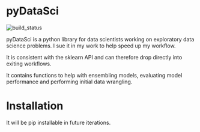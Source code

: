 # pyDataSci
![build_status](https://travis-ci.org/FChmiel/pyCompete.svg?branch=master)

pyDataSci is a python library for data scientists working on exploratory data science problems. I sue it in my work to help speed up my workflow.

It is consistent with the sklearn API and can therefore drop directly into exiting workflows.

It contains functions to help with ensembling models, evaluating model performance and performing initial data wrangling.

# Installation

It will be pip installable in future iterations.
